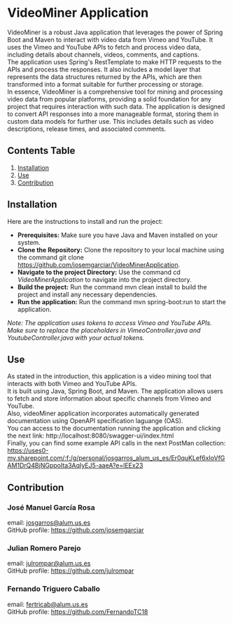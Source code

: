 # VideoMiner Application

VideoMiner is a robust Java application that leverages the power of Spring Boot and Maven to interact with video data from Vimeo and YouTube. 
It uses the Vimeo and YouTube APIs to fetch and process video data, including details about channels, videos, comments, and captions.   
The application uses Spring's RestTemplate to make HTTP requests to the APIs and process the responses. It also includes a model layer that represents the data structures returned by the APIs, which are then transformed into a format suitable for further processing or storage.  
In essence, VideoMiner is a comprehensive tool for mining and processing video data from popular platforms, providing a solid foundation for any project that requires interaction with such data. The application is designed to convert API responses into a more manageable format, storing them in custom data models for further use. This includes details such as video descriptions, release times, and associated comments.

## Contents Table

1. [Installation](#Instalation)
2. [Use](#Use)
3. [Contribution](#Contribution)

## Installation
Here are the instructions to install and run the project:
* **Prerequisites:** Make sure you have Java and Maven installed on your system.
* **Clone the Repository:** Clone the repository to your local machine using the command git clone <https://github.com/josemgarciar/VideoMinerApplication>.
* **Navigate to the project Directory:** Use the command cd *VideoMinerApplication* to navigate into the project directory.
* **Build the project:** Run the command mvn clean install to build the project and install any necessary dependencies.
* **Run the application:** Run the command mvn spring-boot:run to start the application.
  
*Note: The application uses tokens to access Vimeo and YouTube APIs. Make sure to replace the placeholders in VimeoController.java and YoutubeController.java with your actual tokens.*


## Use
As stated in the introduction, this application is a video mining tool that interacts with both Vimeo and YouTube APIs.  
It is built using Java, Spring Boot, and Maven. The application allows users to fetch and store information about specific channels from Vimeo and YouTube.  
Also, videoMiner application incorporates automatically generated documentation using OpenAPI specification laguange (OAS).  
You can access to the documentation running the application and clicking the next link: http://localhost:8080/swagger-ui/index.html  
Finally, you can find some example API calls in the next PostMan collection:  
https://uses0-my.sharepoint.com/:f:/g/personal/josgarros_alum_us_es/Er0quKLef6xIoVfGAM1DrQ4BjNGppoIta3AqIyEJ5-aaeA?e=lEEx23

## Contribution

### José Manuel García Rosa
email: josgarros@alum.us.es  
GitHub profile: https://github.com/josemgarciar  

### Julian Romero Parejo
email: julrompar@alum.us.es  
GitHub profile: https://github.com/julrompar

### Fernando Triguero Caballo
email: fertricab@alum.us.es  
GitHub profile: https://github.com/FernandoTC18  

